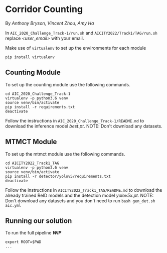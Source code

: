 # Corridor Counting

By _Anthony Bryson, Vincent Zhou, Amy Ha_

In `AIC_2020_Challenge_Track-1/run.sh` and `AICITY2022/Track1/TAG/run.sh` replace _<user_email>_ with your email.

Make use of `virtualenv` to set up the environments for each module

```
pip install virtualenv
```

## Counting Module

To set up the counting module use the following commands.

```
cd AIC_2020_Challenge_Track-1
virtualenv -p python3.6 venv
source venv/bin/activate
pip install -r requirements.txt
deactivate
```

Follow the instructions in `AIC_2020_Challenge_Track-1/README.md` to download the inference model _best.pt_. NOTE: Don't download any datasets.

## MTMCT Module

To set up the mtmct module use the following commands.

```
cd AICITY2022_Track1_TAG
virtualenv -p python3.6 venv
source venv/bin/activate
pip install -r detector/yolov5/requirements.txt
deactivate
```

Follow the instructions in `AICITY2022_Track1_TAG/README.md` to download the already trained ReID models and the detection model _yolov5x.pt_. NOTE: Don't download any datasets and you don't need to run `bash gen_det.sh aic.yml`

## Running our solution

To run the full pipeline **_WIP_**

```
export ROOT=$PWD
...
```
